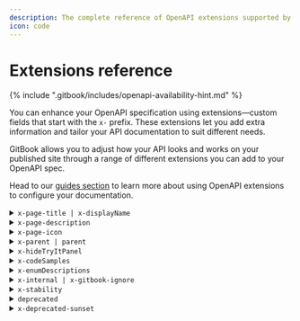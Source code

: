 ```yaml
---
description: The complete reference of OpenAPI extensions supported by GitBook.
icon: code
---
```


# Extensions reference

{% include ".gitbook/includes/openapi-availability-hint.md" %}

You can enhance your OpenAPI specification using extensions—custom fields that start with the `x-` prefix. These extensions let you add extra information and tailor your API documentation to suit different needs.

GitBook allows you to adjust how your API looks and works on your published site through a range of different extensions you can add to your OpenAPI spec.&#x20;

Head to our [guides section](api-references/guides/) to learn more about using OpenAPI extensions to configure your documentation.

<details>

<summary><code>x-page-title | x-displayName</code></summary>

Change the display name of a tag used in the navigation and page title.

{% code title="openapi.yaml" %}
```yaml
openapi: '3.0'
info: ...
tags:
  - name: users
    x-page-title: Users
```
{% endcode %}

</details>

<details>

<summary><code>x-page-description</code></summary>

Add a description to the page.

{% code title="openapi.yaml" %}
```yaml
openapi: '3.0'
info: ...
tags:
  - name: "users"
    x-page-title: "Users"
    x-page-description: "Manage user accounts and profiles."
```
{% endcode %}

</details>

<details>

<summary><code>x-page-icon</code></summary>

Add a Font Awesome icon to the page. See available icons [here](https://fontawesome.com/search).

{% code title="openapi.yaml" %}
```yaml
openapi: '3.0'
info: ...
tags:
  - name: "users"
    x-page-title: "Users"
    x-page-description: "Manage user accounts and profiles."
    x-page-icon: "user"
```
{% endcode %}

</details>

<details>

<summary><code>x-parent | parent</code></summary>

Add hierarchy to tags to organize your pages in GitBook.&#x20;

{% code title="openapi.yaml" %}
```yaml
openapi: '3.0'
info: ...
tags:
  - name: organization
  - name: admin
    x-parent: organization
  - name: user
    x-parent: organization
```
{% endcode %}

</details>

<details>

<summary><code>x-hideTryItPanel</code></summary>

Show or hide the “Test it” button for an OpenAPI block.

{% code title="openapi.yaml" %}
```yaml
openapi: '3.0'
info: ...
tags: [...]
paths:
  /example:
    get:
      summary: Example summary
      description: Example description
      operationId: examplePath
      responses: [...]
      parameters: [...]
      x-hideTryItPanel: true
```
{% endcode %}

</details>

<details>

<summary><code>x-codeSamples</code></summary>

Show, hide, or include custom code samples for an OpenAPI block.

#### Fields

<table><thead><tr><th width="103.625">Field Name</th><th width="88.07421875" align="center">Type</th><th>Description</th></tr></thead><tbody><tr><td><code>lang</code></td><td align="center">string</td><td>Code sample language. Value should be one of the following <a href="https://github.com/github/linguist/blob/master/lib/linguist/popular.yml">list</a></td></tr><tr><td><code>label</code></td><td align="center">string</td><td>Code sample label, for example <code>Node</code> or <code>Python2.7</code>, <em>optional</em>, <code>lang</code> is used by default</td></tr><tr><td><code>source</code></td><td align="center">string</td><td>Code sample source code</td></tr></tbody></table>

{% code title="openapi.yaml" %}
```yaml
openapi: '3.0'
info: ...
tags: [...]
paths:
  /example:
    get:
      summary: Example summary
      description: Example description
      operationId: examplePath
      responses: [...]
      parameters: [...]
      x-codeSamples:
        - lang: 'cURL'
          label: 'CLI'
          source: |
            curl -L \
            -H 'Authorization: Bearer <token>' \
            'https://api.gitbook.com/v1/user'
```
{% endcode %}

</details>

<details>

<summary><code>x-enumDescriptions</code></summary>

Add an individual description for each of the `enum` values in your schema.

{% code title="openapi.yaml" %}
```yaml
openapi: '3.0'
info: ...
components:
  schemas:
    project_status:
      type: string
      enum:
        - LIVE
        - PENDING
        - REJECTED
      x-enumDescriptions:
        LIVE: The project is live.
        PENDING: The project is pending approval.
        REJECTED: The project was rejected.
```
{% endcode %}

</details>

<details>

<summary><code>x-internal | x-gitbook-ignore</code></summary>

Hide an endpoint from your API reference.

{% code title="openapi.yaml" %}
```yaml
openapi: '3.0'
info: ...
tags: [...]
paths:
  /example:
    get:
      summary: Example summary
      description: Example description
      operationId: examplePath
      responses: [...]
      parameters: [...]
      x-internal: true
```
{% endcode %}

</details>

<details>

<summary><code>x-stability</code></summary>

Mark endpoints that are unstable or in progress.&#x20;

Supported values: `experimental`, `alpha`, `beta`.

{% code title="openapi.yaml" %}
```yaml
openapi: '3.0'
info: ...
tags: [...]
paths:
  /example:
    get:
      summary: Example summary
      description: Example description
      operationId: examplePath
      x-stability: experimental
```
{% endcode %}

</details>

<details>

<summary><code>deprecated</code></summary>

Mark whether an endpoint is deprecated or not. Deprecated endpoints will give deprecation warnings in your published site.

{% code title="openapi.yaml" %}
```yaml
openapi: '3.0'
info: ...
tags: [...]
paths:
  /example:
    get:
      summary: Example summary
      description: Example description
      operationId: examplePath
      responses: [...]
      parameters: [...]
      deprecated: true
```
{% endcode %}

</details>

<details>

<summary><code>x-deprecated-sunset</code></summary>

Add a sunset date to a deprecated operation.&#x20;

Supported values: **ISO 8601** format (YYYY-MM-DD)

{% code title="openapi.yaml" %}
```yaml
openapi: '3.0'
info: ...
tags: [...]
paths:
  /example:
    get:
      summary: Example summary
      description: Example description
      operationId: examplePath
      responses: [...]
      parameters: [...]
      deprecated: true
      x-deprecated-sunset: 2030-12-05
```
{% endcode %}

</details>

